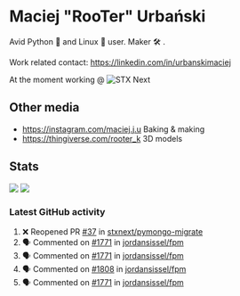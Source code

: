 # Maciej "RooTer" Urbański

Avid Python 🐍 and Linux 🐧 user.
Maker 🛠 .

Work related contact: https://linkedin.com/in/urbanskimaciej

At the moment working @ ![STX Next](https://www.stxnext.com/hubfs/stxnext_web_claim_gradient-1.svg)

## Other media

* https://instagram.com/maciej.j.u Baking & making
* https://thingiverse.com/rooter_k 3D models

## Stats

![](https://github-readme-stats.vercel.app/api?username=rooterkyberian&hide_title=true&show_icons=true&count_private=true&theme=graywhite)
![](https://komarev.com/ghpvc/?username=rooterkyberian&color=lightgray&style=flat-square)

### Latest GitHub activity
<!--START_SECTION:activity-->
1. ❌ Reopened PR [#37](https://github.com/stxnext/pymongo-migrate/pull/37) in [stxnext/pymongo-migrate](https://github.com/stxnext/pymongo-migrate)
2. 🗣 Commented on [#1771](https://github.com/jordansissel/fpm/issues/1771) in [jordansissel/fpm](https://github.com/jordansissel/fpm)
3. 🗣 Commented on [#1771](https://github.com/jordansissel/fpm/issues/1771) in [jordansissel/fpm](https://github.com/jordansissel/fpm)
4. 🗣 Commented on [#1808](https://github.com/jordansissel/fpm/issues/1808) in [jordansissel/fpm](https://github.com/jordansissel/fpm)
5. 🗣 Commented on [#1771](https://github.com/jordansissel/fpm/issues/1771) in [jordansissel/fpm](https://github.com/jordansissel/fpm)
<!--END_SECTION:activity-->
